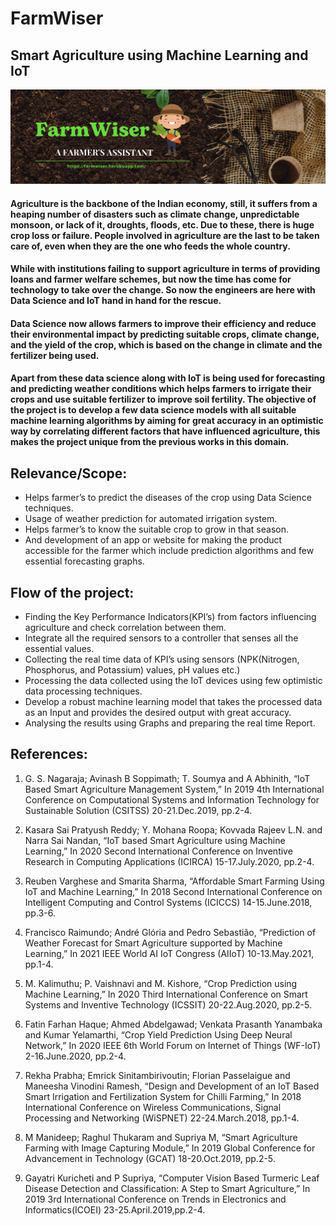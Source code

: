 # FarmWiser
## Smart Agriculture using Machine Learning and IoT

![AI-Farm](/Images/AI-Farm.png)

#### Agriculture is the backbone of the Indian economy, still, it suffers from a heaping number of disasters such as climate change, unpredictable monsoon, or lack of it, droughts, floods, etc. Due to these, there is huge crop loss or failure. People involved in agriculture are the last to be taken care of, even when they are the one who feeds the whole country.

#### While with institutions failing to support agriculture in terms of providing loans and farmer welfare schemes, but now the time has come for technology to take over the change. So now the engineers are here with Data Science and IoT hand in hand for the rescue.


#### Data Science now allows farmers to improve their efficiency and reduce their environmental impact by predicting suitable crops, climate change, and the yield of the crop, which is based on the change in climate and the fertilizer being used.


#### Apart from these data science along with IoT is being used for forecasting and predicting weather conditions which helps farmers to irrigate their crops and use suitable fertilizer to improve soil fertility. The objective of the project is to develop a few data science models with all suitable machine learning algorithms by aiming for great accuracy in an optimistic way by correlating different factors that have influenced agriculture, this makes the project unique from the previous works in this domain.


## Relevance/Scope:
- Helps farmer’s to predict the diseases of the crop using Data Science techniques.
- Usage of weather prediction for automated irrigation system.
- Helps farmer’s to know the suitable crop to grow in that season.
- And development of an app or website for making the product accessible for the farmer which include prediction algorithms and few essential forecasting graphs.


## Flow of the project:
- Finding the Key Performance Indicators(KPI’s) from factors influencing agriculture and check
correlation between them.
- Integrate all the required sensors to a controller that senses all the essential values.
- Collecting the real time data of KPI’s using sensors (NPK(Nitrogen, Phosphorus, and
Potassium) values, pH values etc.)
- Processing the data collected using the IoT devices using few optimistic data processing
techniques.
- Develop a robust machine learning model that takes the processed data as an Input and provides the desired output with great accuracy.
- Analysing the results using Graphs and preparing the real time Report.


## References:
1. G. S. Nagaraja; Avinash B Soppimath; T. Soumya and A Abhinith, “IoT Based Smart Agriculture Management System,” In 2019 4th International Conference on Computational Systems and Information Technology for Sustainable Solution (CSITSS) 20-21.Dec.2019, pp.2-4.

2. Kasara Sai Pratyush Reddy; Y. Mohana Roopa; Kovvada Rajeev L.N. and Narra Sai Nandan, “IoT based Smart Agriculture using Machine Learning,” In 2020 Second International Conference on Inventive Research in Computing Applications (ICIRCA) 15-17.July.2020, pp.2-4.

3. Reuben Varghese and Smarita Sharma, “Affordable Smart Farming Using IoT and Machine Learning,” In 2018 Second International Conference on Intelligent Computing and Control Systems (ICICCS) 14-15.June.2018, pp.3-6.

4. Francisco Raimundo; André Glória and Pedro Sebastião, “Prediction of Weather Forecast for Smart Agriculture supported by Machine Learning,” In 2021 IEEE World AI IoT Congress (AIIoT) 10-13.May.2021, pp.1-4.

5. M. Kalimuthu; P. Vaishnavi and M. Kishore, “Crop Prediction using Machine Learning,” In 2020 Third International Conference on Smart Systems and Inventive Technology (ICSSIT) 20-22.Aug.2020, pp.2-5.

6. Fatin Farhan Haque; Ahmed Abdelgawad; Venkata Prasanth Yanambaka and Kumar Yelamarthi, “Crop Yield Prediction Using Deep Neural Network,” In 2020 IEEE 6th World Forum on Internet of Things (WF-IoT) 2-16.June.2020, pp.2-4.

7. Rekha Prabha; Emrick Sinitambirivoutin; Florian Passelaigue and Maneesha Vinodini Ramesh, “Design and Development of an IoT Based Smart Irrigation and Fertilization System for Chilli Farming,” In 2018 International Conference on Wireless Communications, Signal Processing and Networking (WiSPNET) 22-24.March.2018, pp.1-4.

8. M Manideep; Raghul Thukaram and Supriya M, “Smart Agriculture Farming with Image Capturing Module,” In 2019 Global Conference for Advancement in Technology (GCAT) 18-20.Oct.2019, pp.2-5.

9. Gayatri Kuricheti and P Supriya, “Computer Vision Based Turmeric Leaf Disease Detection and Classification: A Step to Smart Agriculture,” In 2019 3rd International Conference on Trends in Electronics and Informatics(ICOEI) 23-25.April.2019,pp.2-4.
